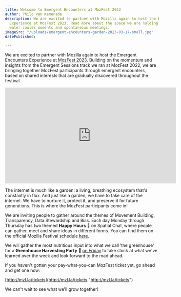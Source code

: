 ```yaml
---
title: Welcome to Emergent Encounters at MozFest 2023
author: Philo van Kemenade
description: We are excited to partner with Mozilla again to host the Emergent Encounters
  Experience at MozFest 2023. Read more about the space we are holding for virtual
  water cooler moments and spontaneous meetings.
imageSrc: "/uploads/emergent-encounters-garden-2023-03-17-small.jpg"
datePublished: 

---
```

We are excited to partner with Mozilla again to host the Emergent Encounters Experience at [MozFest 2023](https://www.mozillafestival.org/). Building on the momentum and insights from the Emergent Sessions track we ran at MozFest 2022, we are bringing together MozFest participants through emergent encounters, based on shared interests that are gradually discovered throughout the festival.

<iframe width="560" height="315" src="https://www.youtube-nocookie.com/embed/oV2RKDXLtPY" title="YouTube video player" frameborder="0" allow="accelerometer; autoplay; clipboard-write; encrypted-media; gyroscope; picture-in-picture; web-share" allowfullscreen></iframe>

The internet is much like a garden: a living, breathing ecosystem that's constantly in flux. And just like a garden, we have to take care of the internet. We have to nurture it, protect it, and preserve it for future generations. This is where the MozFest participants come in!

We are inviting people to gather around the themes of Movement Building, Transparency, Data Stewardship and Bias. Each day Monday through Thursday has two themed **Happy Hours** 🌱 on Spatial Chat, where people can gather, meet and share ideas in different forms. You can find them on the official Mozilla Festival schedule [here](https://schedule.mozillafestival.org/schedule?query=Happy%20Hour).

We will gather the most nutritious input into what we call 'the greenhouse' for a **Greenhouse Harvesting Party** 🎉 [on Friday](https://schedule.mozillafestival.org/session/L38773-1) to take stock at what we've learned over the week and look forward to the road ahead.

If you haven't gotten your pay-what-you-can MozFest ticket yet, go ahead and get one now:

[http://mzl.la/tickets](http://mzl.la/tickets "http://mzl.la/tickets")

We can't wait to see what we'll grow together!